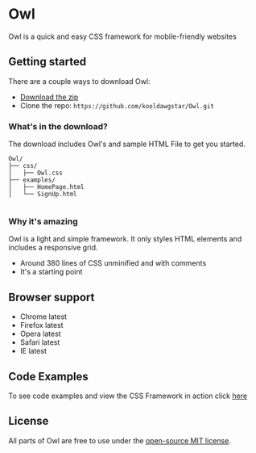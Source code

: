 # Owl
Owl is a quick and easy CSS framework for mobile-friendly websites

## Getting started

There are a couple ways to download Owl:
- [Download the zip](https://github.com/kooldawgstar/Owl/archive/master.zip)
- Clone the repo: `https://github.com/kooldawgstar/Owl.git` 


### What's in the download?

The download includes Owl's and sample HTML File to get you started.

```
Owl/
├── css/
│   ├── Owl.css
├── examples/
│   ├── HomePage.html
│   └── SignUp.html
   
```

### Why it's amazing

Owl is a light and simple framework. It only styles HTML elements and includes a responsive grid.
- Around 380 lines of CSS unminified and with comments
- It's a starting point


## Browser support

- Chrome latest
- Firefox latest
- Opera latest
- Safari latest
- IE latest

## Code Examples

To see code examples and view the CSS Framework in action click [here](https://kooldawgstar.github.io/Owl/)

## License

All parts of Owl are free to use under the [open-source MIT license](https://github.com/kooldawgstar/Owl/blob/master/LICENSE).
